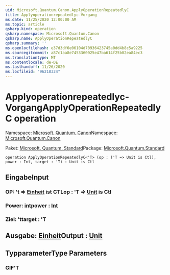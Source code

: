 ```yaml
---
uid: Microsoft.Quantum.Canon.ApplyOperationRepeatedlyC
title: Applyoperationrepeatedlyc-Vorgang
ms.date: 11/25/2020 12:00:00 AM
ms.topic: article
qsharp.kind: operation
qsharp.namespace: Microsoft.Quantum.Canon
qsharp.name: ApplyOperationRepeatedlyC
qsharp.summary: ''
ms.openlocfilehash: e37d3df6e06104d70936423745a0dd4b8c5a9225
ms.sourcegitcommit: a87c1aa8e7453360025e47ba614f25b02ea84ec3
ms.translationtype: MT
ms.contentlocale: de-DE
ms.lasthandoff: 11/26/2020
ms.locfileid: "96218324"
---
```

# <a name="applyoperationrepeatedlyc-operation"></a><span data-ttu-id="815d8-102">Applyoperationrepeatedlyc-Vorgang</span><span class="sxs-lookup"><span data-stu-id="815d8-102">ApplyOperationRepeatedlyC operation</span></span>

<span data-ttu-id="815d8-103">Namespace: [Microsoft. Quantum. Canon](xref:Microsoft.Quantum.Canon)</span><span class="sxs-lookup"><span data-stu-id="815d8-103">Namespace: [Microsoft.Quantum.Canon](xref:Microsoft.Quantum.Canon)</span></span>

<span data-ttu-id="815d8-104">Paket: [Microsoft. Quantum. Standard](https://nuget.org/packages/Microsoft.Quantum.Standard)</span><span class="sxs-lookup"><span data-stu-id="815d8-104">Package: [Microsoft.Quantum.Standard](https://nuget.org/packages/Microsoft.Quantum.Standard)</span></span>




```qsharp
operation ApplyOperationRepeatedlyC<'T> (op : ('T => Unit is Ctl), power : Int, target : 'T) : Unit is Ctl
```


## <a name="input"></a><span data-ttu-id="815d8-105">Eingabe</span><span class="sxs-lookup"><span data-stu-id="815d8-105">Input</span></span>

### <a name="op--t--unit--is-ctl"></a><span data-ttu-id="815d8-106">OP: 't => [Einheit](xref:microsoft.quantum.lang-ref.unit)  ist CTL</span><span class="sxs-lookup"><span data-stu-id="815d8-106">op : 'T => [Unit](xref:microsoft.quantum.lang-ref.unit)  is Ctl</span></span>




### <a name="power--int"></a><span data-ttu-id="815d8-107">Power: [int](xref:microsoft.quantum.lang-ref.int)</span><span class="sxs-lookup"><span data-stu-id="815d8-107">power : [Int](xref:microsoft.quantum.lang-ref.int)</span></span>




### <a name="target--t"></a><span data-ttu-id="815d8-108">Ziel: 't</span><span class="sxs-lookup"><span data-stu-id="815d8-108">target : 'T</span></span>





## <a name="output--unit"></a><span data-ttu-id="815d8-109">Ausgabe: [Einheit](xref:microsoft.quantum.lang-ref.unit)</span><span class="sxs-lookup"><span data-stu-id="815d8-109">Output : [Unit](xref:microsoft.quantum.lang-ref.unit)</span></span>



## <a name="type-parameters"></a><span data-ttu-id="815d8-110">Typparameter</span><span class="sxs-lookup"><span data-stu-id="815d8-110">Type Parameters</span></span>

### <a name="t"></a><span data-ttu-id="815d8-111">GIF</span><span class="sxs-lookup"><span data-stu-id="815d8-111">'T</span></span>

